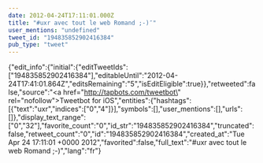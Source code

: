 ```yaml
---
date: 2012-04-24T17:11:01.000Z
title: "#uxr avec tout le web Romand ;-)″"
user_mentions: "undefined"
tweet_id: "194835852902416384"
pub_type: "tweet"
---
```

{"edit_info":{"initial":{"editTweetIds":["194835852902416384"],"editableUntil":"2012-04-24T17:41:01.864Z","editsRemaining":"5","isEditEligible":true}},"retweeted":false,"source":"<a href=\"http://tapbots.com/tweetbot\" rel=\"nofollow\">Tweetbot for iOS</a>","entities":{"hashtags":[{"text":"uxr","indices":["0","4"]}],"symbols":[],"user_mentions":[],"urls":[]},"display_text_range":["0","32"],"favorite_count":"0","id_str":"194835852902416384","truncated":false,"retweet_count":"0","id":"194835852902416384","created_at":"Tue Apr 24 17:11:01 +0000 2012","favorited":false,"full_text":"#uxr avec tout le web Romand ;-)","lang":"fr"}
